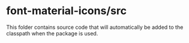 # font-material-icons/src

This folder contains source code that will automatically be added to the classpath when
the package is used.
